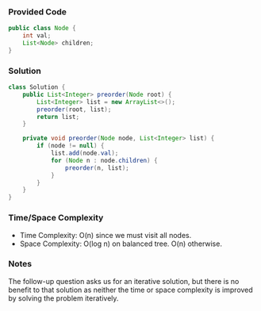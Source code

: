 ### Provided Code

```java
public class Node {
    int val;
    List<Node> children;
}
```

### Solution

```java
class Solution {
    public List<Integer> preorder(Node root) {
        List<Integer> list = new ArrayList<>();
        preorder(root, list);
        return list;
    }

    private void preorder(Node node, List<Integer> list) {
        if (node != null) {
            list.add(node.val);
            for (Node n : node.children) {
                preorder(n, list);
            }
        }
    }
}
```

### Time/Space Complexity

-  Time Complexity: O(n) since we must visit all nodes.
- Space Complexity: O(log n) on balanced tree. O(n) otherwise.

### Notes

The follow-up question asks us for an iterative solution, but there is no benefit to that solution as neither the time or space complexity is improved by solving the problem iteratively.
